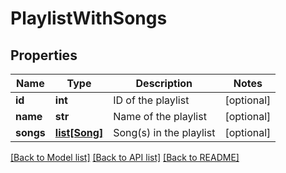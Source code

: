# PlaylistWithSongs

## Properties
Name | Type | Description | Notes
------------ | ------------- | ------------- | -------------
**id** | **int** | ID of the playlist | [optional] 
**name** | **str** | Name of the playlist | [optional] 
**songs** | [**list[Song]**](Song.md) | Song(s) in the playlist | [optional] 

[[Back to Model list]](../README.md#documentation-for-models) [[Back to API list]](../README.md#documentation-for-api-endpoints) [[Back to README]](../README.md)



